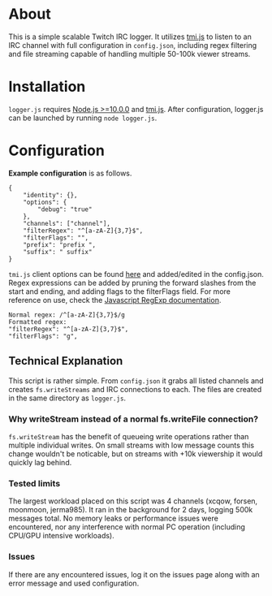 # About
This is a simple scalable Twitch IRC logger. It utilizes [tmi.js](https://www.npmjs.com/package/tmi.js) to listen to an IRC channel with full configuration in `config.json`, including regex filtering and file streaming capable of handling multiple 50-100k viewer streams.

# Installation
`logger.js` requires [Node.js >=10.0.0](https://nodejs.org/en/) and [tmi.js](https://www.npmjs.com/package/tmi.js). After configuration, logger.js can be launched by running `node logger.js`.

# Configuration
**Example configuration** is as follows.
```
{
    "identity": {},
    "options": {
        "debug": "true"
    },
    "channels": ["channel"],
    "filterRegex": "^[a-zA-Z]{3,7}$",
    "filterFlags": "",
    "prefix": "prefix ",
    "suffix": " suffix"
}
```
`tmi.js` client options can be found [here](https://tmijs.com/#guide-options) and added/edited in the config.json.
Regex expressions can be added by pruning the forward slashes from the start and ending, and adding flags to the filterFlags field. For more reference on use, check the [Javascript RegExp documentation](https://developer.mozilla.org/en-US/docs/Web/JavaScript/Reference/Global_Objects/RegExp).
```
Normal regex: /^[a-zA-Z]{3,7}$/g
Formatted regex: 
"filterRegex": "^[a-zA-Z]{3,7}$",
"filterFlags": "g",
```

## Technical Explanation
This script is rather simple. From `config.json` it grabs all listed channels and creates `fs.writeStreams` and IRC connections to each. The files are created in the same directory as `logger.js`.

### Why writeStream instead of a normal fs.writeFile connection?
`fs.writeStream` has the benefit of queueing write operations rather than multiple individual writes. On small streams with low message counts this change wouldn't be noticable, but on streams with +10k viewership it would quickly lag behind.

### Tested limits
The largest workload placed on this script was 4 channels (xcqow, forsen, moonmoon, jerma985). It ran in the background for 2 days, logging 500k messages total. No memory leaks or performance issues were encountered, nor any interference with normal PC operation (including CPU/GPU intensive workloads).

### Issues
If there are any encountered issues, log it on the issues page along with an error message and used configuration.
